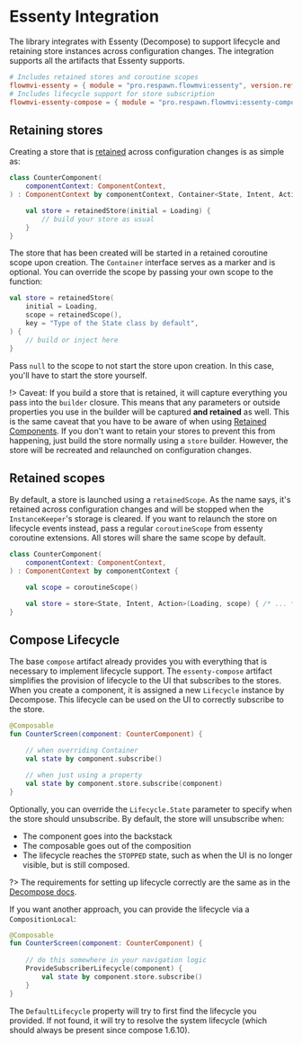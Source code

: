 # Essenty Integration

The library integrates with Essenty (Decompose) to support lifecycle and retaining store instances across configuration
changes. The integration supports all the artifacts that Essenty supports.

```toml
# Includes retained stores and coroutine scopes
flowmvi-essenty = { module = "pro.respawn.flowmvi:essenty", version.ref = "flowmvi" }
# Includes lifecycle support for store subscription
flowmvi-essenty-compose = { module = "pro.respawn.flowmvi:essenty-compose", version.ref = "flowmvi" } 
```

## Retaining stores

Creating a store that
is [retained](https://arkivanov.github.io/Decompose/component/instance-retaining/#instance-retaining) across
configuration changes is as simple as:

```kotlin
class CounterComponent(
    componentContext: ComponentContext,
) : ComponentContext by componentContext, Container<State, Intent, Action> {

    val store = retainedStore(initial = Loading) {
        // build your store as usual
    }
}
```

The store that has been created will be started in a retained
coroutine scope upon creation. The `Container` interface serves as a marker and is optional.
You can override the scope by passing your own scope to the function:

```kotlin
val store = retainedStore(
    initial = Loading,
    scope = retainedScope(),
    key = "Type of the State class by default",
) {
    // build or inject here
}
```

Pass `null` to the scope to not start the store upon creation. In this case, you'll have to start the store yourself.

!> Caveat: If you build a store that is retained, it will capture everything you pass into the `builder` closure. This
means that any parameters or outside properties you use in the builder will be captured **and retained** as well.
This is the same caveat that you have to be aware of when
using [Retained Components](https://arkivanov.github.io/Decompose/component/instance-retaining/#retained-components-since-v210-alpha-03).
If you don't want to retain your stores to prevent this from happening, just build the store
normally using a `store` builder. However, the store will be recreated and relaunched on configuration changes.

## Retained scopes

By default, a store is launched using a `retainedScope`. As the name says, it's retained across configuration changes
and will be stopped when the `InstanceKeeper`'s storage is cleared. If you want to relaunch the store on lifecycle
events instead, pass a regular `coroutineScope` from essenty coroutine extensions. All stores will share the same scope
by default.

```kotlin
class CounterComponent(
    componentContext: ComponentContext,
) : ComponentContext by componentContext {

    val scope = coroutineScope()

    val store = store<State, Intent, Action>(Loading, scope) { /* ... */ }
}
```

## Compose Lifecycle

The base `compose` artifact already provides you with everything that is necessary to implement lifecycle support.
The `essenty-compose` artifact simplifies the provision of lifecycle to the UI that subscribes to the stores.
When you create a component, it is assigned a new `Lifecycle` instance by Decompose.
This lifecycle can be used on the UI to correctly subscribe to the store.

```kotlin
@Composable
fun CounterScreen(component: CounterComponent) {

    // when overriding Container
    val state by component.subscribe()

    // when just using a property
    val state by component.store.subscribe(component)
}
```

Optionally, you can override the `Lifecycle.State` parameter to specify when the store should unsubscribe.
By default, the store will unsubscribe when:

* The component goes into the backstack
* The composable goes out of the composition
* The lifecycle reaches the `STOPPED` state, such as when the UI is no longer visible, but is still composed.

?> The requirements for setting up lifecycle correctly are the same as in
the [Decompose docs](https://arkivanov.github.io/Decompose/component/lifecycle/).

If you want another approach, you can provide the lifecycle via a `CompositionLocal`:

```kotlin
@Composable
fun CounterScreen(component: CounterComponent) {
    
    // do this somewhere in your navigation logic
    ProvideSubscriberLifecycle(component) {
        val state by component.store.subscribe()
    }
}
```

The `DefaultLifecycle` property will try to first find the lifecycle you provided. If not found, it will try to
resolve the system lifecycle (which should always be present since compose 1.6.10).
